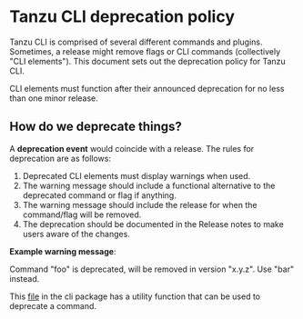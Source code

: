 # Tanzu CLI deprecation policy

Tanzu CLI is comprised of several different commands and plugins.
Sometimes, a release might remove flags or CLI commands (collectively
"CLI elements").
This document sets out the deprecation policy for Tanzu CLI.

CLI elements must function after their announced deprecation for no less than
one minor release.

## How do we deprecate things?

A **deprecation event** would coincide with a release. The rules for
deprecation are as follows:

1. Deprecated CLI elements must display warnings when used.
1. The warning message should include a functional alternative to the
   deprecated command or flag if anything.
1. The warning message should include the release for when the command/flag
   will be removed.
1. The deprecation should be documented in the Release notes to make users
   aware of the changes.

**Example warning message**:

Command "foo" is deprecated, will be removed in version "x.y.z". Use "bar"
instead.

This [file](../../pkg/v1/cli/deprecation.go) in the cli package has a utility
function that can be used to deprecate a command.
